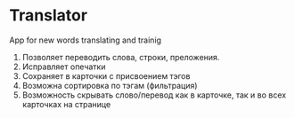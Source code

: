 # Translator
App for new words translating and trainig

1. Позволяет переводить слова, строки, преложения. 
2. Исправляет опечатки
3. Сохраняет в карточки с присвоением тэгов
4. Возможна сортировка по тэгам (фильтрация)
5. Возможность скрывать слово/перевод как в карточке, так и во всех карточках на странице 
